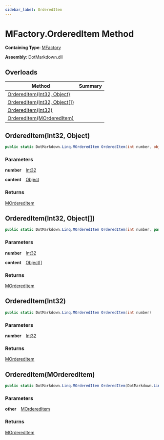 ```yaml
---
sidebar_label: OrderedItem
---
```


# MFactory\.OrderedItem Method

**Containing Type**: [MFactory](../index.md)

**Assembly**: DotMarkdown\.dll

## Overloads

| Method | Summary |
| ------ | ------- |
| [OrderedItem(Int32, Object)](#1265625576) | |
| [OrderedItem(Int32, Object\[\])](#2069094784) | |
| [OrderedItem(Int32)](#3023675221) | |
| [OrderedItem(MOrderedItem)](#4228168177) | |

<a id="1265625576"></a>

## OrderedItem\(Int32, Object\) 

```csharp
public static DotMarkdown.Linq.MOrderedItem OrderedItem(int number, object content)
```

### Parameters

**number** &ensp; [Int32](https://docs.microsoft.com/en-us/dotnet/api/system.int32)

**content** &ensp; [Object](https://docs.microsoft.com/en-us/dotnet/api/system.object)

### Returns

[MOrderedItem](../../MOrderedItem/index.md)

<a id="2069094784"></a>

## OrderedItem\(Int32, Object\[\]\) 

```csharp
public static DotMarkdown.Linq.MOrderedItem OrderedItem(int number, params object[] content)
```

### Parameters

**number** &ensp; [Int32](https://docs.microsoft.com/en-us/dotnet/api/system.int32)

**content** &ensp; [Object](https://docs.microsoft.com/en-us/dotnet/api/system.object)\[\]

### Returns

[MOrderedItem](../../MOrderedItem/index.md)

<a id="3023675221"></a>

## OrderedItem\(Int32\) 

```csharp
public static DotMarkdown.Linq.MOrderedItem OrderedItem(int number)
```

### Parameters

**number** &ensp; [Int32](https://docs.microsoft.com/en-us/dotnet/api/system.int32)

### Returns

[MOrderedItem](../../MOrderedItem/index.md)

<a id="4228168177"></a>

## OrderedItem\(MOrderedItem\) 

```csharp
public static DotMarkdown.Linq.MOrderedItem OrderedItem(DotMarkdown.Linq.MOrderedItem other)
```

### Parameters

**other** &ensp; [MOrderedItem](../../MOrderedItem/index.md)

### Returns

[MOrderedItem](../../MOrderedItem/index.md)

